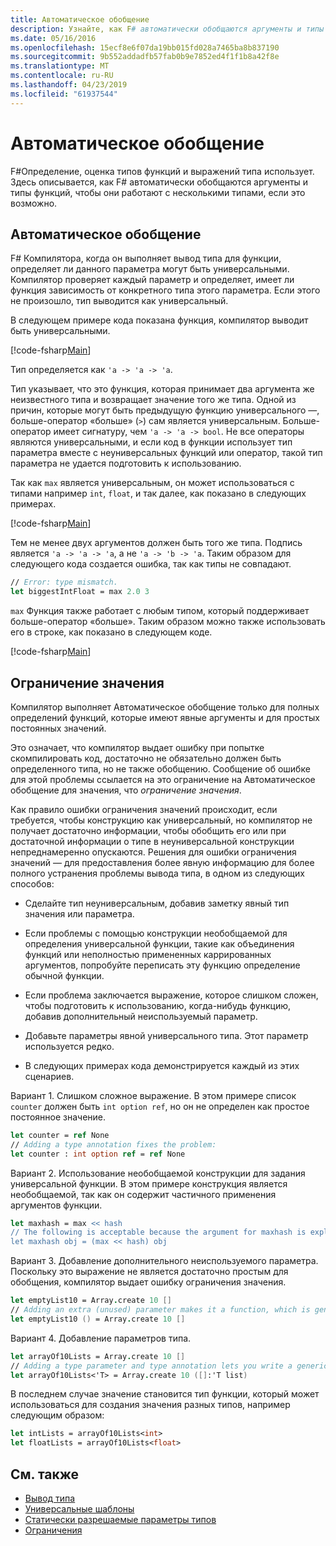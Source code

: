 ```yaml
---
title: Автоматическое обобщение
description: Узнайте, как F# автоматически обобщаются аргументы и типы функций, чтобы они работали с несколькими типами, когда это возможно.
ms.date: 05/16/2016
ms.openlocfilehash: 15ecf8e6f07da19bb015fd028a7465ba8b837190
ms.sourcegitcommit: 9b552addadfb57fab0b9e7852ed4f1f1b8a42f8e
ms.translationtype: MT
ms.contentlocale: ru-RU
ms.lasthandoff: 04/23/2019
ms.locfileid: "61937544"
---
```

# <a name="automatic-generalization"></a>Автоматическое обобщение

F#Определение, оценка типов функций и выражений типа использует. Здесь описывается, как F# автоматически обобщаются аргументы и типы функций, чтобы они работают с несколькими типами, если это возможно.

## <a name="automatic-generalization"></a>Автоматическое обобщение

F# Компилятора, когда он выполняет вывод типа для функции, определяет ли данного параметра могут быть универсальными. Компилятор проверяет каждый параметр и определяет, имеет ли функция зависимость от конкретного типа этого параметра. Если этого не произошло, тип выводится как универсальный.

В следующем примере кода показана функция, компилятор выводит быть универсальными.

[!code-fsharp[Main](../../../../samples/snippets/fsharp/lang-ref-3/snippet101.fs)]

Тип определяется как `'a -> 'a -> 'a`.

Тип указывает, что это функция, которая принимает два аргумента же неизвестного типа и возвращает значение того же типа. Одной из причин, которые могут быть предыдущую функцию универсального —, больше-оператор «больше» (`>`) сам является универсальным. Больше-оператор имеет сигнатуру, чем `'a -> 'a -> bool`. Не все операторы являются универсальными, и если код в функции использует тип параметра вместе с неуниверсальных функций или оператор, такой тип параметра не удается подготовить к использованию.

Так как `max` является универсальным, он может использоваться с типами например `int`, `float`, и так далее, как показано в следующих примерах.

[!code-fsharp[Main](../../../../samples/snippets/fsharp/lang-ref-3/snippet102.fs)]

Тем не менее двух аргументов должен быть того же типа. Подпись является `'a -> 'a -> 'a`, а не `'a -> 'b -> 'a`. Таким образом для следующего кода создается ошибка, так как типы не совпадают.

```fsharp
// Error: type mismatch.
let biggestIntFloat = max 2.0 3
```

`max` Функция также работает с любым типом, который поддерживает больше-оператор «больше». Таким образом можно также использовать его в строке, как показано в следующем коде.

[!code-fsharp[Main](../../../../samples/snippets/fsharp/lang-ref-3/snippet104.fs)]

## <a name="value-restriction"></a>Ограничение значения

Компилятор выполняет Автоматическое обобщение только для полных определений функций, которые имеют явные аргументы и для простых постоянных значений.

Это означает, что компилятор выдает ошибку при попытке скомпилировать код, достаточно не обязательно должен быть определенного типа, но не также обобщению. Сообщение об ошибке для этой проблемы ссылается на это ограничение на Автоматическое обобщение для значения, что *ограничение значения*.

Как правило ошибки ограничения значений происходит, если требуется, чтобы конструкцию как универсальный, но компилятор не получает достаточно информации, чтобы обобщить его или при достаточной информации о типе в неуниверсальной конструкции непреднамеренно опускаются. Решения для ошибки ограничения значений — для предоставления более явную информацию для более полного устранения проблемы вывода типа, в одном из следующих способов:

- Сделайте тип неуниверсальным, добавив заметку явный тип значения или параметра.

- Если проблемы с помощью конструкции необобщаемой для определения универсальной функции, такие как объединения функций или неполностью примененных каррированных аргументов, попробуйте переписать эту функцию определение обычной функции.

- Если проблема заключается выражение, которое слишком сложен, чтобы подготовить к использованию, когда-нибудь функцию, добавив дополнительный неиспользуемый параметр.

- Добавьте параметры явной универсального типа. Этот параметр используется редко.

- В следующих примерах кода демонстрируется каждый из этих сценариев.

Вариант 1. Слишком сложное выражение. В этом примере список `counter` должен быть `int option ref`, но он не определен как простое постоянное значение.

```fsharp
let counter = ref None
// Adding a type annotation fixes the problem:
let counter : int option ref = ref None
```

Вариант 2. Использование необобщаемой конструкции для задания универсальной функции. В этом примере конструкция является необобщаемой, так как он содержит частичного применения аргументов функции.

```fsharp
let maxhash = max << hash
// The following is acceptable because the argument for maxhash is explicit:
let maxhash obj = (max << hash) obj
```

Вариант 3. Добавление дополнительного неиспользуемого параметра. Поскольку это выражение не является достаточно простым для обобщения, компилятор выдает ошибку ограничения значения.

```fsharp
let emptyList10 = Array.create 10 []
// Adding an extra (unused) parameter makes it a function, which is generalizable.
let emptyList10 () = Array.create 10 []
```

Вариант 4. Добавление параметров типа.

```fsharp
let arrayOf10Lists = Array.create 10 []
// Adding a type parameter and type annotation lets you write a generic value.
let arrayOf10Lists<'T> = Array.create 10 ([]:'T list)
```

В последнем случае значение становится тип функции, который может использоваться для создания значения разных типов, например следующим образом:

```fsharp
let intLists = arrayOf10Lists<int>
let floatLists = arrayOf10Lists<float>
```

## <a name="see-also"></a>См. также

- [Вывод типа](../type-inference.md)
- [Универсальные шаблоны](index.md)
- [Статически разрешаемые параметры типов](statically-resolved-type-parameters.md)
- [Ограничения](constraints.md)